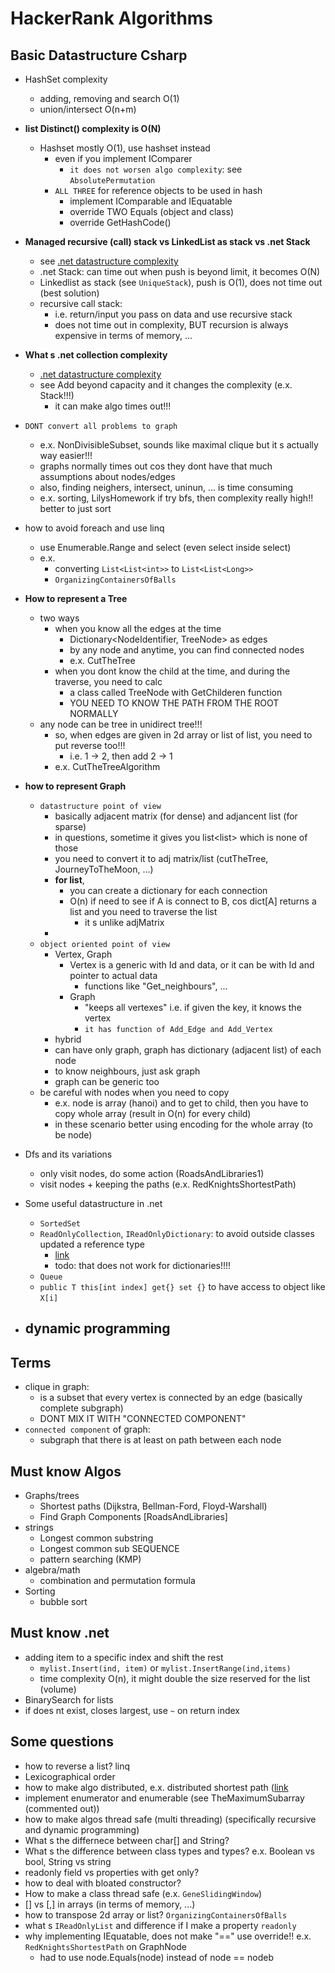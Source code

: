 # HackerRank Algorithms

## Basic Datastructure Csharp

- HashSet complexity
    - adding, removing and search O(1)
    - union/intersect O(n+m)
- **list Distinct() complexity is O(N)**
  - Hashset mostly O(1), use hashset instead
    - even if you implement IComparer
        - `it does not worsen algo complexity`: see `AbsolutePermutation` 
    - `ALL THREE` for reference objects to be used in hash
      - implement IComparable and IEquatable
      - override TWO Equals (object and class)
      - override GetHashCode()
- **Managed recursive (call) stack vs LinkedList as stack vs .net Stack**
    - see [.net datastructure complexity](http://c-sharp-snippets.blogspot.com/2010/03/runtime-complexity-of-net-generic.html)
    - .net Stack: can time out when push is beyond limit, it becomes O(N)
    - Linkedlist as stack (see `UniqueStack`), push is O(1), does not time out (best solution)
    - recursive call stack:
        - i.e. return/input you pass on data and use recursive stack
        - does not time out in complexity, BUT recursion is always expensive in terms of memory, ...
- **What s .net collection complexity**
    - [.net datastructure complexity](http://c-sharp-snippets.blogspot.com/2010/03/runtime-complexity-of-net-generic.html)   
    - see Add beyond capacity and it changes the complexity (e.x. Stack!!!)
        - it can make algo times out!!!
- `DONT convert all problems to graph`
    - e.x. NonDivisibleSubset, sounds like maximal clique but it s actually way easier!!!
    - graphs normally times out cos they dont have that much assumptions about nodes/edges
    - also, finding neighers, intersect, uninun, ... is time consuming
    - e.x. sorting, LilysHomework if try bfs, then complexity really high!! better to just sort
- how to avoid foreach and use linq
    - use Enumerable.Range and select (even select inside select)
    - e.x. 
      - converting `List<List<int>>` to `List<List<Long>>`
      - `OrganizingContainersOfBalls`
- **How to represent a Tree**
    - two ways
        - when you know all the edges at the time
            - Dictionary<NodeIdentifier, TreeNode> as edges
            - by any node and anytime, you can find connected nodes
            - e.x. CutTheTree
        - when you dont know the child at the time, and during the traverse, you need to calc
            - a class called TreeNode with GetChilderen function
            - YOU NEED TO KNOW THE PATH FROM THE ROOT NORMALLY
    - any node can be tree in unidirect tree!!!
        - so, when edges are given in 2d array or list of list, you need to put reverse too!!!
            - i.e. 1 -> 2, then add 2 -> 1
        - e.x. CutTheTreeAlgorithm
- **how to represent Graph**
    - `datastructure point of view`
        - basically adjacent matrix (for dense) and adjancent list (for sparse)
        - in questions, sometime it gives you list<list<int>> which is none of those
        - you need to convert it to adj matrix/list (cutTheTree, JourneyToTheMoon, ...)
        - **for list**, 
          - you can create a dictionary for each connection
          - O(n) if need to see if A is connect to B, cos dict[A] returns a list and you need to traverse the list
            - it s unlike adjMatrix
         -
    - `object oriented point of view`
        - Vertex, Graph
            - Vertex is a generic with Id and data, or it can be with Id and pointer to actual data
                - functions like "Get_neighbours", ...  
            - Graph
                - "keeps all vertexes" i.e. if given the key, it knows the vertex
                - `it has function of Add_Edge and Add_Vertex` 
       - hybrid
        - can have only graph, graph has dictionary (adjacent list) of each node
        - to know neighbours, just ask graph
        - graph can be generic too
   - be careful with nodes when you need to copy
     - e.x. node is array (hanoi) and to get to child, then you have to copy whole array (result in O(n) for every child)
     - in these scenario better using encoding for the whole array (to be node)
      
- Dfs and its variations
    - only visit nodes, do some action (RoadsAndLibraries1)
    - visit nodes + keeping the paths (e.x. RedKnightsShortestPath)
- Some useful datastructure in .net
    - `SortedSet`
    - `ReadOnlyCollection`, `IReadOnlyDictionary`: to avoid outside classes updated a reference type
        - [link](https://stackoverflow.com/questions/2158160/prevent-other-classes-from-altering-a-list-in-a-class) 
        - todo: that does not work for dictionaries!!!!
    - `Queue`
    - `public T this[int index] get{} set {}` to have access to object like `X[i]`
- dynamic programming
    -    

## Terms 
- clique in graph: 
  - is a subset that every vertex is connected by an edge (basically complete subgraph)
  - DONT MIX IT WITH "CONNECTED COMPONENT"
- `connected component` of graph:
  - subgraph that there is at least on path between each node   
## Must know Algos
- Graphs/trees
    - Shortest paths (Dijkstra, Bellman-Ford, Floyd-Warshall)
    - Find Graph Components [RoadsAndLibraries]  
- strings
    - Longest common substring
    - Longest common sub SEQUENCE
    - pattern searching (KMP)
- algebra/math
    - combination and permutation formula
- Sorting
    - bubble sort  
## Must know .net
- adding item to a specific index and shift the rest 
    - `mylist.Insert(ind, item)` or `mylist.InsertRange(ind,items)`
    - time complexity O(n), it might double the size reserved for the list (volume)
- BinarySearch for lists
 - if does nt exist, closes largest, use `~` on return index


## Some questions
- how to reverse a list? linq
- Lexicographical order
- how to make algo distributed, e.x. distributed shortest path ([link](https://stackoverflow.com/questions/2421605/finding-all-shortest-paths-from-every-pair-of-nodes-on-a-graph)
- implement enumerator and enumerable (see TheMaximumSubarray (commented out))
- how to make algos thread safe (multi threading) (specifically recursive and dynamic programming)
- What s the differnece between char[] and String?
- What s the difference between class types and types? e.x. Boolean vs bool, String vs string
- readonly field vs properties with get only?
- how to deal with bloated constructor?
- How to make a class thread safe (e.x. `GeneSlidingWindow`)
- [] vs [,] in arrays (in terms of memory, ...)
- how to transpose 2d array or list? `OrganizingContainersOfBalls`
- what s `IReadOnlyList` and difference if I make a property `readonly`
- why implementing IEquatable, does not make "==" use override!! e.x. `RedKnightsShortestPath` on GraphNode
    - had to use node.Equals(node) instead of node == nodeb   
